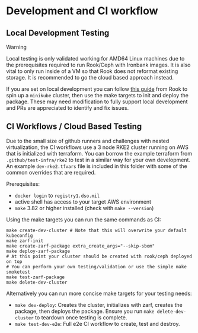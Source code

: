 # Development and CI workflow

## Local Development Testing

> [!WARNING]  
> Local testing is only validated working for AMD64 Linux machines due to the prerequisites required to run Rook/Ceph with Ironbank images. It is also vital to only run inside of a VM so that Rook does not reformat existing storage. It is recommended to go the cloud based approach instead.

If you are set on local development you can follow [this guide](https://rook.io/docs/rook/v1.12/Contributing/development-environment/#minikube) from Rook to spin up a `minikube` cluster, then use the make targets to init and deploy the package. These may need modification to fully support local development and PRs are appreciated to identify and fix issues.

## CI Workflows / Cloud Based Testing

Due to the small size of github runners and challenges with nested virtualization, the CI workflows use a 3 node RKE2 cluster running on AWS that is initialized with terraform. You can borrow the example terraform from `.github/test-infra/rke2` to test in a similar way for your own development. An example `dev-rke2.tfvars` file is included in this folder with some of the common overrides that are required.

Prerequisites:
- `docker login` to `registry1.dso.mil`
- active shell has access to your target AWS environment
- `make` 3.82 or higher installed (check with `make --version`)

Using the make targets you can run the same commands as CI:
```
make create-dev-cluster # Note that this will overwrite your default kubeconfig
make zarf-init
make create-zarf-package extra_create_args="--skip-sbom"
make deploy-zarf-package
# At this point your cluster should be created with rook/ceph deployed on top
# You can perform your own testing/validation or use the simple make smoketest
make test-zarf-package
make delete-dev-cluster
```

Alternatively you can run more concise make targets for your testing needs:
- `make dev-deploy`: Creates the cluster, initializes with zarf, creates the package, then deploys the package. Ensure you run `make delete-dev-cluster` to teardown once testing is complete.
- `make test-dev-e2e`: Full e2e CI workflow to create, test and destroy.
